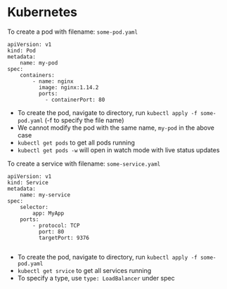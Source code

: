 # Kubernetes

To create a pod with filename: `some-pod.yaml`
```
apiVersion: v1
kind: Pod
metadata:
	name: my-pod
spec:
	containers:
		- name: nginx
	 	  image: nginx:1.14.2
	  	  ports:
	  		- containerPort: 80
```

- To create the pod, navigate to directory, run `kubectl apply -f some-pod.yaml` (-f to specify the file name) 
- We cannot modify the pod with the same name, `my-pod` in the above case
- `kubectl get pods` to get all pods running
- `kubectl get pods -w` will open in watch mode with live status updates

To create a service with filename: `some-service.yaml`
```
apiVersion: v1
kind: Service
metadata:
	name: my-service
spec:
	selector:
		app: MyApp
	ports:
		- protocol: TCP
		  port: 80
		  targetPort: 9376
	
```
- To create the pod, navigate to directory, run `kubectl apply -f some-pod.yaml`
- `kubectl get srvice` to get all services running
- To specify a type, use `type: LoadBalancer` under spec

